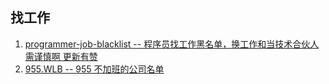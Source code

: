 ## 找工作
1. [programmer-job-blacklist -- 程序员找工作黑名单，换工作和当技术合伙人需谨慎啊 更新有赞 ](https://github.com/shengxinjing/programmer-job-blacklist)
2. [955.WLB -- 955 不加班的公司名单](https://github.com/formulahendry/955.WLB)